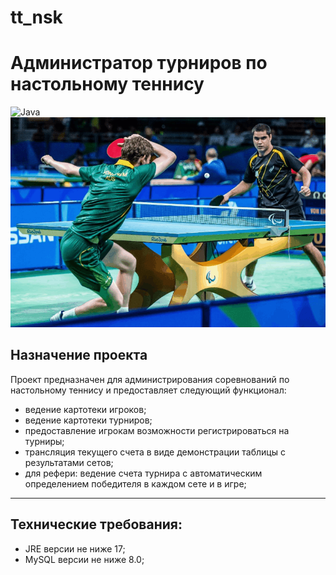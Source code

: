 # tt_nsk
<h1>Администратор турниров по настольному теннису</h1>

![Java](https://img.shields.io/badge/java-%23ED8B00.svg?style=for-the-badge&logo=java&logoColor=white)
<br>
![Gallery](https://github.com/Shuffle-code/tt_nsk/blob/SergeiAidinov-patch-1/Project_promo.gif)


<h2>Назначение проекта</h2>

Проект предназначен для администрирования соревнований по настольному теннису и предоставляет следующий функционал:

<body>
     <dev>
     <ul>
     <li>ведение картотеки игроков;</li>
     <li>ведение картотеки турниров;</li>
     <li>предоставление игрокам возможности регистрироваться на турниры;</li>
     <li>трансляция текущего счета в виде демонстрации таблицы с результатами сетов;</li>
     <li>для рефери: ведение счета турнира с автоматическим определением победителя в каждом сете и в игре;</li>
   </ul>
   <hr>
     </dev>
     <dev>
     <h2>Технические требования:</h2>

<ul>
     <li>JRE версии не ниже 17;</li>
     <li>MySQL версии не ниже 8.0;</li>
</ul>
     </dev>
     
 </body>






